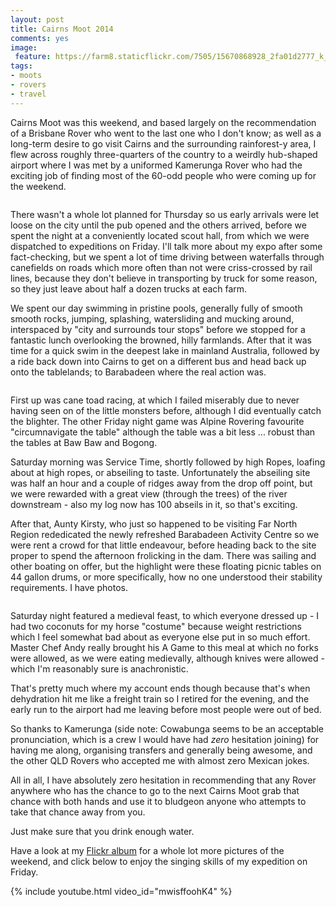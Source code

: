 ```yaml
---
layout: post
title: Cairns Moot 2014
comments: yes
image:
 feature: https://farm8.staticflickr.com/7505/15670868928_2fa01d2777_k_d.jpg
tags:
- moots
- rovers
- travel
---
```


Cairns Moot was this weekend, and based largely on the recommendation of a Brisbane Rover who went to the last one who I don't know; as well as a long-term desire to go visit Cairns and the surrounding rainforest-y area, I flew across roughly three-quarters of the country to a weirdly hub-shaped airport where I was met by a uniformed Kamerunga Rover who had the exciting job of finding most of the 60-odd people who were coming up for the weekend.

<!--more-->
  <a href="https://www.flickr.com/photos/ubersejanus/15858411075/in/set-72157649013570489" target="_blank">
  <img src="https://farm8.staticflickr.com/7568/15858411075_76a3288da9_z_d.jpg" alt="" /></a>

There wasn't a whole lot planned for Thursday so us early arrivals were let loose on the city until the pub opened and the others arrived, before we spent the night at a conveniently located scout hall, from which we were dispatched to expeditions on Friday. I'll talk more about my expo after some fact-checking, but we spent a lot of time driving between waterfalls through canefields on roads which more often than not were criss-crossed by rail lines, because they don't believe in transporting by truck for some reason, so they just leave about half a dozen trucks at each farm.

We spent our day swimming in pristine pools, generally fully of smooth smooth rocks, jumping, splashing, watersliding and mucking around, interspaced by "city and surrounds tour stops" before we stopped for a fantastic lunch overlooking the browned, hilly farmlands. After that it was time for a quick swim in the deepest lake in mainland Australia, followed by a ride back down into Cairns to get on a different bus and head back up onto the tablelands; to Barabadeen where the real action was.

  <a href="https://www.flickr.com/photos/ubersejanus/15671150768/in/set-72157649013570489" target="_blank">
  <img src="https://farm8.staticflickr.com/7559/15671150768_bd6f5c02bc_z_d.jpg" alt="" /></a>

First up was cane toad racing, at which I failed miserably due to never having seen on of the little monsters before, although I did eventually catch the blighter. The other Friday night game was Alpine Rovering favourite "circumnavigate the table" although the table was a bit less ... robust than the tables at Baw Baw and Bogong.

Saturday morning was Service Time, shortly followed by high Ropes, loafing about at high ropes, or abseiling to taste. Unfortunately the abseiling site was half an hour and a couple of ridges away from the drop off point, but we were rewarded with a great view (through the trees) of the river downstream - also my log now has 100 abseils in it, so that's exciting.

After that, Aunty Kirsty, who just so happened to be visiting Far North Region rededicated the newly refreshed Barabadeen Activity Centre so we were rent a crowd for that little endeavour, before heading back to the site proper to spend the afternoon frolicking in the dam. There was sailing and other boating on offer, but the highlight were these floating picnic tables on 44 gallon drums, or more specifically, how no one understood their stability requirements. I have photos.

  <a href="https://www.flickr.com/photos/ubersejanus/15858655165/in/set-72157649013570489" target="_blank">
  <img src="https://farm8.staticflickr.com/7515/15858655165_248ab72342_z_d.jpg" alt="" /></a>

Saturday night featured a medieval feast, to which everyone dressed up - I had two coconuts for my horse "costume" because weight restrictions which I feel somewhat bad about as everyone else put in so much effort. Master Chef Andy really brought his A Game to this meal at which no forks were allowed, as we were eating medievally, although knives were allowed - which I'm reasonably sure is anachronistic.

That's pretty much where my account ends though because that's when dehydration hit me like a freight train so I retired for the evening, and the early run to the airport had me leaving before most people were out of bed.

So thanks to Kamerunga (side note: Cowabunga seems to be an acceptable pronunciation, which is a crew I would have had <em>zero</em> hesitation joining) for having me along, organising transfers and generally being awesome, and the other QLD Rovers who accepted me with almost zero Mexican jokes.

All in all, I have absolutely zero hesitation in recommending that any Rover anywhere who has the chance to go to the next Cairns Moot grab that chance with both hands and use it to bludgeon anyone who attempts to take that chance away from you.

Just make sure that you drink enough water.

Have a look at my [Flickr album](https://www.flickr.com/photos/ubersejanus/albums/72157649013570489) for a whole lot more pictures of the weekend, and click below to enjoy the singing skills of my expedition on Friday.

{% include youtube.html video_id="mwisffoohK4" %}